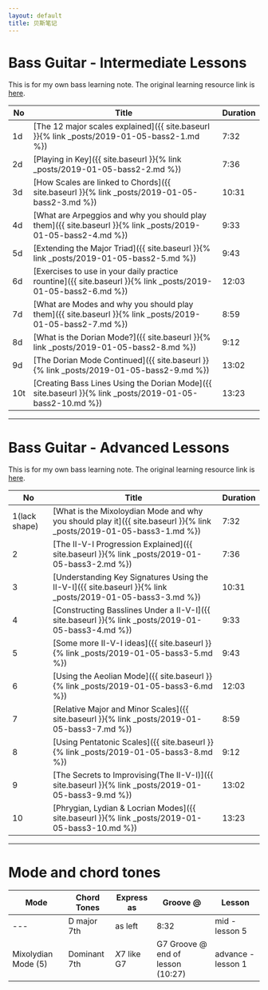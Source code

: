 ```yaml
---
layout: default
title: 贝斯笔记
---
```


# Bass Guitar - Intermediate Lessons

This is for my own bass learning note. The original learning resource link is [here](https://www.youtube.com/playlist?list=PLImrzCNnL5PnVQNFhaxgOa1iJV4zMolw-). 

| No | Title | Duration |
| --- | --- | --- |
| 1d | [The 12 major scales explained]({{ site.baseurl }}{% link _posts/2019-01-05-bass2-1.md %}) | 7:32 |
| 2d | [Playing in Key]({{ site.baseurl }}{% link _posts/2019-01-05-bass2-2.md %}) | 7:36 |
| 3d | [How Scales are linked to Chords]({{ site.baseurl }}{% link _posts/2019-01-05-bass2-3.md %}) | 10:31 |
| 4d | [What are Arpeggios and why you should play them]({{ site.baseurl }}{% link _posts/2019-01-05-bass2-4.md %}) | 9:33 |
| 5d | [Extending the Major Triad]({{ site.baseurl }}{% link _posts/2019-01-05-bass2-5.md %}) | 9:43 |
| 6d | [Exercises to use in your daily practice rountine]({{ site.baseurl }}{% link _posts/2019-01-05-bass2-6.md %}) | 12:03 |
| 7d | [What are Modes and why you should play them]({{ site.baseurl }}{% link _posts/2019-01-05-bass2-7.md %}) | 8:59 |
| 8d | [What is the Dorian Mode?]({{ site.baseurl }}{% link _posts/2019-01-05-bass2-8.md %}) | 9:12 |
| 9d | [The Dorian Mode Continued]({{ site.baseurl }}{% link _posts/2019-01-05-bass2-9.md %}) | 13:02 |
| 10t | [Creating Bass Lines Using the Dorian Mode]({{ site.baseurl }}{% link _posts/2019-01-05-bass2-10.md %}) | 13:23 |

<hr>

#  Bass Guitar - Advanced Lessons

This is for my own bass learning note. The original learning resource link is [here](https://www.youtube.com/playlist?list=PLImrzCNnL5Plu8Pk3LFTM1YVgg1UTRy2X).

| No | Title | Duration |
| --- | --- | --- |
| 1(lack shape) | [What is the Mixoloydian Mode and why you should play it]({{ site.baseurl }}{% link _posts/2019-01-05-bass3-1.md %}) | 7:32 |
| 2 | [The II-V-I Progression Explained]({{ site.baseurl }}{% link _posts/2019-01-05-bass3-2.md %}) | 7:36 |
| 3 | [Understanding Key Signatures Using the II-V-I]({{ site.baseurl }}{% link _posts/2019-01-05-bass3-3.md %}) | 10:31 |
| 4 | [Constructing Basslines Under a II-V-I]({{ site.baseurl }}{% link _posts/2019-01-05-bass3-4.md %}) | 9:33 |
| 5 | [Some more II-V-I ideas]({{ site.baseurl }}{% link _posts/2019-01-05-bass3-5.md %}) | 9:43 |
| 6 | [Using the Aeolian Mode]({{ site.baseurl }}{% link _posts/2019-01-05-bass3-6.md %}) | 12:03 |
| 7 | [Relative Major and Minor Scales]({{ site.baseurl }}{% link _posts/2019-01-05-bass3-7.md %}) | 8:59 |
| 8 | [Using Pentatonic Scales]({{ site.baseurl }}{% link _posts/2019-01-05-bass3-8.md %}) | 9:12 |
| 9 | [The Secrets to Improvising(The II-V-I)]({{ site.baseurl }}{% link _posts/2019-01-05-bass3-9.md %}) | 13:02 |
| 10 | [Phrygian, Lydian & Locrian Modes]({{ site.baseurl }}{% link _posts/2019-01-05-bass3-10.md %}) | 13:23 |

<hr>

#  Mode and chord tones

| Mode | Chord Tones | Express as | Groove @ | Lesson |
|---|---|---|---|---|
|---| D major 7th | as left | 8:32 |mid - lesson 5|
|Mixolydian Mode (5)| Dominant 7th| *X*7 like G7 | G7 Groove @ end of lesson (10:27) |advance - lesson 1|




